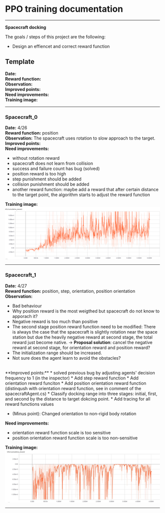 # **PPO training documentation** 


---

**Spacecraft docking**

The goals / steps of this project are the following:
* Design an effiencet and correct reward function

[spacecraft_0]: ./Tensorboard/Spacecraft_0/spacecraft_0.png 
[spacecraft_1]: ./Tensorboard/Spacecraft_1/spacecraft_1.JPG 


## Template
**Date:**<br>
**Reward function:**<br>
**Observation:**<br>
**Improved points:**<br> 
**Need improvements:**<br>
**Training image:** <br>


---

### Spacecraft_0


**Date:** 4/26 <br>
**Reward function:** position <br>
**Observation:** The spacecraft uses rotation to slow approach to the target. <br>
**Improved points:**<br> 
**Need improvements:** 
* without rotation reward
* spacecraft does not learn from collision	
* success and failure count has bug	(solved)
* position reward is too high	
* step punishment should be added	
* collision punishment should be added
* another reward function: maybe add a reward that after certain distance to the target point, the algorithm starts to adjust the reward function <br>

**Training image:** <br>
![alt text][spacecraft_0]

---
### Spacecraft_1

**Date:** 4/27 <br>
**Reward function:** position, step, orientation, position orientation <br>
**Observation:**
* Bad behaviour 
* Why position reward is the most weigthed but spacecraft do not know to apporach it?
* Negative reward is too much than positive 
* The second stage position reward function need to be modified: There is always the case that the spacecraft is slightly rotation near the space station but due the heavily negative reward at second stage, the total reward just become native. 
-> **Proposal solution**: cancel the negative reward at second stage, for orientation reward and position reward?
* The initialization range should be increased.
* Not sure does the agent learn to avoid the obstacles?

<br>
**Improved points:**
* solved previous bug by adjusting agents' decision frequency to 1 (in the inspector)
* Add step reward function
* Add orientation reward funciton
* Add position orientation reward function (distinqush with orientation reward function, see in comment of the spacecraftAgent.cs)
* Classify docking range into three stages: initial, first, and second by the distance to target dokcing point. 
* Add tracing for all reward functions values

* (Minus point): Changed orientation to non-rigid body rotation <br> 

**Need improvements:**

* orientation reward function scale is too sensitive
* position orientation reward function scale is too non-sensitive <br>

**Training image:** <br>
![alt text][spacecraft_1]

---